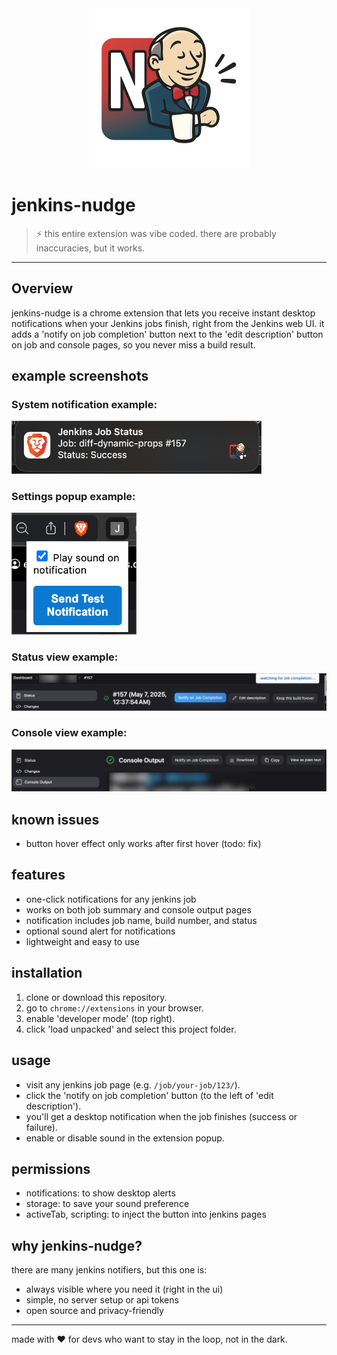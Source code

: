 <div align="center">
  <img src="icon.png" alt="jenkins-nudge icon" width="256" height="256">
</div>

# jenkins-nudge

> ⚡️ this entire extension was vibe coded. there are probably inaccuracies, but it works.

---


## Overview
jenkins-nudge is a chrome extension that lets you receive instant desktop notifications when your Jenkins jobs finish, right from the Jenkins web UI. it adds a 'notify on job completion' button next to the 'edit description' button on job and console pages, so you never miss a build result.

## example screenshots

### System notification example:
<img src="images/screenshot-example-system-notification.png" alt="jenkins-nudge system notification example" width="400">

### Settings popup example:
<img src="images/screenshot-settings-popup.png" alt="jenkins-nudge settings popup example" width="200">

### Status view example:
<img src="images/screenshot-example-status-view.png" alt="jenkins-nudge status view example" width="600">

### Console view example:
<img src="images/screenshot-example-console-output-view.png" alt="jenkins-nudge console view example" width="600">

## known issues
- button hover effect only works after first hover (todo: fix)

## features
- one-click notifications for any jenkins job
- works on both job summary and console output pages
- notification includes job name, build number, and status
- optional sound alert for notifications
- lightweight and easy to use

## installation
1. clone or download this repository.
2. go to `chrome://extensions` in your browser.
3. enable 'developer mode' (top right).
4. click 'load unpacked' and select this project folder.

## usage
- visit any jenkins job page (e.g. `/job/your-job/123/`).
- click the 'notify on job completion' button (to the left of 'edit description').
- you'll get a desktop notification when the job finishes (success or failure).
- enable or disable sound in the extension popup.

## permissions
- notifications: to show desktop alerts
- storage: to save your sound preference
- activeTab, scripting: to inject the button into jenkins pages

## why jenkins-nudge?
there are many jenkins notifiers, but this one is:
- always visible where you need it (right in the ui)
- simple, no server setup or api tokens
- open source and privacy-friendly

---

made with ❤️ for devs who want to stay in the loop, not in the dark.
